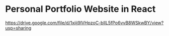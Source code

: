 # Personal Portfolio Website in React

https://drive.google.com/file/d/1xiij9lVHpzoC-blIL5fPo6vvB8WSkwBY/view?usp=sharing

